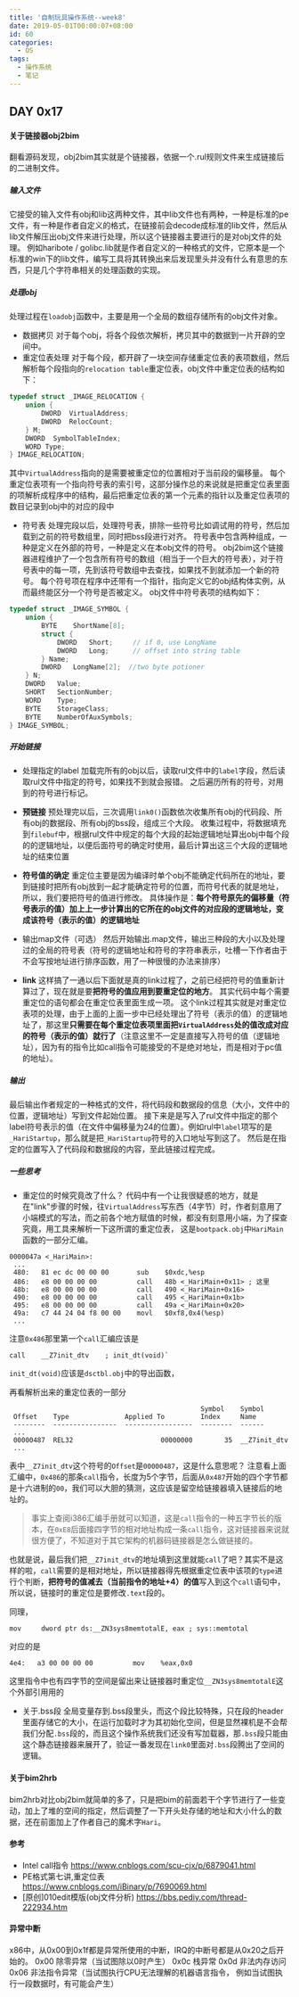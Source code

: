 ```yaml
---
title: '自制玩具操作系统--week8'
date: 2019-05-01T00:00:07+08:00
id: 60
categories:
  - OS
tags:
  - 操作系统
  - 笔记
---
```


## DAY 0x17

#### 关于链接器obj2bim

翻看源码发现，obj2bim其实就是个链接器，依据一个.rul规则文件来生成链接后的二进制文件。

##### 输入文件
它接受的输入文件有obj和lib这两种文件，其中lib文件也有两种，一种是标准的pe文件，有一种是作者自定义的格式，在链接前会decode成标准的lib文件，然后从lib文件解压出obj文件来进行处理，所以这个链接器主要进行的是对obj文件的处理。
例如haribote / golibc.lib就是作者自定义的一种格式的文件，它原本是一个标准的win下的lib文件，编写工具将其转换出来后发现里头并没有什么有意思的东西，只是几个字符串相关的处理函数的实现。

##### 处理obj
处理过程在`loadobj`函数中，主要是用一个全局的数组存储所有的obj文件对象。
- 数据拷贝
对于每个obj，将各个段依次解析，拷贝其中的数据到一片开辟的空间中。
- 重定位表处理
对于每个段，都开辟了一块空间存储重定位表的表项数组，然后解析每个段指向的`relocation table`重定位表，obj文件中重定位表的结构如下：
```cpp
typedef struct _IMAGE_RELOCATION {
	union {
		DWORD  VirtualAddress;
		DWORD  RelocCount;
	} M;
	DWORD  SymbolTableIndex;
	WORD Type;
} IMAGE_RELOCATION;
```
其中`VirtualAddress`指向的是需要被重定位的位置相对于当前段的偏移量。
每个重定位表项有一个指向符号表的索引号，这部分操作总的来说就是把重定位表里面的项解析成程序中的结构，最后把重定位表的第一个元素的指针以及重定位表项的数目记录到obj中的对应的段中

- 符号表
  处理完段以后，处理符号表，排除一些符号比如调试用的符号，然后加载到之前的符号数组里，同时把bss段进行对齐。
  符号表中包含两种组成，一种是定义在外部的符号，一种是定义在本obj文件的符号。
  obj2bim这个链接器进程维护了一个包含所有符号的数组（相当于一个巨大的符号表），对于符号表中的每一项，先到该符号数组中去查找，如果找不到就添加一个新的符号。
  每个符号项在程序中还带有一个指针，指向定义它的obj结构体实例，从而最终能区分一个符号是否被定义。
  obj文件中符号表项的结构如下：
```cpp
typedef struct _IMAGE_SYMBOL {
	union {
		BYTE    ShortName[8];
		struct {
			DWORD   Short;     // if 0, use LongName
			DWORD   Long;      // offset into string table
		} Name;
		DWORD   LongName[2];  //two byte potioner
	} N;
	DWORD   Value;
	SHORT   SectionNumber;
	WORD    Type;
	BYTE    StorageClass;
	BYTE    NumberOfAuxSymbols;
} IMAGE_SYMBOL;
```

##### 开始链接
- 处理指定的label
加载完所有的obj以后，读取rul文件中的`label`字段，然后读取rul文件中指定的符号，如果找不到就会报错。
之后遍历所有的符号，对用到的符号进行标记。

- **预链接**
预处理完以后，三次调用`link0()`函数依次收集所有obj的代码段、所有obj的数据段、所有obj的bss段，组成三个大段。
收集过程中，将数据填充到`filebuf`中，根据rul文件中规定的每个大段的起始逻辑地址算出obj中每个段的的逻辑地址，以便后面符号的确定时使用，最后计算出这三个大段的逻辑地址的结束位置

- **符号值的确定**
重定位主要是因为编译时单个obj不能确定代码所在的地址，要到链接时把所有obj放到一起才能确定符号的位置，而符号代表的就是地址，所以，我们要把符号的值进行修改。
具体操作是：**每个符号原先的偏移量（符号表示的值）加上上一步计算出的它所在的obj文件的对应段的逻辑地址，变成该符号（表示的值）的逻辑地址**

- 输出map文件（可选）
然后开始输出.map文件，输出三种段的大小以及处理过的全局的符号表（符号的逻辑地址和符号的字符串表示，吐槽一下作者由于不会写按地址进行排序函数，用了一种很慢的办法来排序）

- **link**
这样搞了一通以后下面就是真的link过程了，之前已经把符号的值重新计算过了，现在就是要**把符号的值应用到要重定位的地方**。
其实代码中每个需要重定位的语句都会在重定位表里面生成一项。
这个link过程其实就是对重定位表项的处理，由于上面的上面一步中已经处理出了符号（表示的值）的逻辑地址了，那这里**只需要在每个重定位表项里面把`VirtualAddress`处的值改成对应的符号（表示的值）就行了**（注意这里不一定是直接写入符号的值（逻辑地址），因为有的指令比如call指令可能接受的不是绝对地址，而是相对于pc值的地址）。

##### 输出
最后输出作者规定的一种格式的文件，将代码段和数据段的信息（大小，文件中的位置，逻辑地址）写到文件起始位置。
接下来是是写入了rul文件中指定的那个label符号表示的值（在文件中偏移量为24的位置）。例如rul中`label`项写的是`_HariStartup`，那么就是把`_HariStartup`符号的入口地址写到这了。
然后是在指定的位置写入了代码段和数据段的内容，至此链接过程完成。

##### 一些思考
- 重定位的时候究竟改了什么？
代码中有一个让我很疑惑的地方，就是在"link"步骤的时候，往`VirtualAddress`写东西（4字节）时，作者刻意用了小端模式的写法，而之前各个地方赋值的时候，都没有刻意用小端，为了探查究竟，用工具来解析一下这所谓的重定位表，
这是`bootpack.obj`中`HariMain`函数的一部分汇编。
```
0000047a <_HariMain>:
 ...
 480:   81 ec dc 00 00 00       sub    $0xdc,%esp
 486:   e8 00 00 00 00          call   48b <_HariMain+0x11>	; 这里
 48b:   e8 00 00 00 00          call   490 <_HariMain+0x16>
 490:   e8 00 00 00 00          call   495 <_HariMain+0x1b>
 495:   e8 00 00 00 00          call   49a <_HariMain+0x20>
 49a:   c7 44 24 04 f8 00 00    movl   $0xf8,0x4(%esp)
 ...
```
注意`0x486`那里第一个`call`汇编应该是
```
call    __Z7init_dtv    ; init_dt(void)`
```
`init_dt(void)`应该是`dsctbl.obj`中的导出函数，

再看解析出来的重定位表的一部分
```
                                                Symbol    Symbol
 Offset    Type              Applied To         Index     Name
 --------  ----------------  -----------------  --------  ------
 ...
 00000487  REL32                      00000000        35  __Z7init_dtv
 ...
```
表中`__Z7init_dtv`这个符号的`Offset`是`00000487`，这是什么意思呢？
注意看上面汇编中，`0x486`的那条`call`指令，长度为5个字节，后面从`0x487`开始的四个字节都是十六进制的`00`，我们可以大胆的猜测，这应该是留空给链接器填入链接后的地址的。

> 事实上查阅i386汇编手册就可以知道，这是`call`指令的一种五字节长的版本，在`0xE8`后面接四字节的相对地址构成一条`call`指令，这对链接器来说就很方便了，不知道对于其它架构的机器码链接器是怎么做链接的。

也就是说，最后我们把`__Z7init_dtv`的地址填到这里就能`call`了吧？其实不是这样的啦，`call`需要的是相对地址，所以链接器得先根据重定位表中该项的`type`进行个判断，**把符号的值减去（当前指令的地址+4）的值**写入到这个`call`语句中，所以说，链接时的重定位是要修改`.text`段的。

同理，
```
mov     dword ptr ds:__ZN3sys8memtotalE, eax ; sys::memtotal
```
对应的是
```
4e4:   a3 00 00 00 00          mov    %eax,0x0
```
这里指令中也有四字节的空间是留出来让链接器时重定位`__ZN3sys8memtotalE`这个外部引用用的

- 关于.bss段
全局变量存到.bss段里头，而这个段比较特殊，只在段的header里面存储它的大小，在运行加载时才为其初始化空间，但是显然裸机是不会帮我们分配`.bss`段的，而且这个操作系统我们还没有写加载器，那`.bss`段只能由这个静态链接器来展开了，验证一番发现在`link0`里面对`.bss`段腾出了空间的逻辑。


#### 关于bim2hrb
bim2hrb对比obj2bim就简单的多了，只是把bim的前面若干个字节进行了一些变动，加上了堆的空间的指定，然后调整了一下开头处存储的地址和大小什么的数据，还在前面加上了作者自己的魔术字`Hari`。

#### 参考
- Intel call指令
https://www.cnblogs.com/scu-cjx/p/6879041.html
- PE格式第七讲,重定位表
https://www.cnblogs.com/iBinary/p/7690069.html
- [原创]010edit模版(obj文件分析) 
https://bbs.pediy.com/thread-222934.htm



#### 异常中断
x86中，从0x00到0x1f都是异常所使用的中断，IRQ的中断号都是从0x20之后开始的。
0x00 除零异常（当试图除以0时产生）
0x0c 栈异常
0x0d 非法内存访问
0x06 非法指令异常（当试图执行CPU无法理解的机器语言指令， 例如当试图执行一段数据时，有可能会产生）

